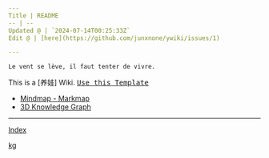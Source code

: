 ```yaml
---
Title | README
-- | --
Updated @ | `2024-07-14T00:25:33Z`
Edit @ | [here](https://github.com/junxnone/ywiki/issues/1)

---
```

`Le vent se lève, ‌‍‍‌‍​‌‌‍​‍‌‌‌‌​‌‌‍‍‍​‌‍‍‍‍​‌‍‍‍‍​‌‍‍‌‍​‌‌‍​‍‍‌‌‌​‌‌‍‍‍​‌‌‌‍‍​‌‍‍‍‍​‌‍‍‌‍​‌‌‍​‌‌‌‌‍​‌‌‍‌​‍‌‌‌‌​‍‍‍‍‍​‍‍‍​‍‌​‌​‌‌‌​‌‌‌‌​‌‌‍il faut tenter de vivre.`


This is a [养娃] Wiki.  <kbd>[Use this Template](https://github.com/junxnone/ywiki/generate)</kbd>



- [Mindmap - Markmap](https://junxnone.github.io/jstools/mdmarkmap?md=https://junxnone.github.io/ywiki/_sidebar.md)
- [3D Knowledge Graph](https://junxnone.github.io/jstools/3dkg/?json=https://junxnone.github.io/ywiki/kg.json)

---

[Index](_sidebar.md ':include')

[kg](https://junxnone.github.io/jstools/3dkg/?json=https://junxnone.github.io/ywiki/kg.json ':include :type=iframe width=100% height=800px')





